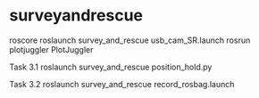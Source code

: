 # surveyandrescue

roscore
roslaunch survey_and_rescue usb_cam_SR.launch
rosrun plotjuggler PlotJuggler


Task 3.1
roslaunch survey_and_rescue position_hold.py

Task 3.2
roslaunch survey_and_rescue record_rosbag.launch
